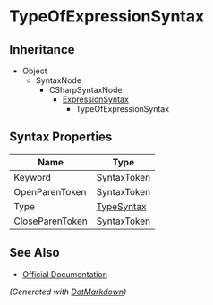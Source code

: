 # TypeOfExpressionSyntax

## Inheritance

* Object
  * SyntaxNode
    * CSharpSyntaxNode
      * [ExpressionSyntax](ExpressionSyntax.md)
        * TypeOfExpressionSyntax

## Syntax Properties

| Name            | Type                        |
| --------------- | --------------------------- |
| Keyword         | SyntaxToken                 |
| OpenParenToken  | SyntaxToken                 |
| Type            | [TypeSyntax](TypeSyntax.md) |
| CloseParenToken | SyntaxToken                 |

## See Also

* [Official Documentation](https://docs.microsoft.com/en-us/dotnet/api/microsoft.codeanalysis.csharp.syntax.typeofexpressionsyntax)


*\(Generated with [DotMarkdown](http://github.com/JosefPihrt/DotMarkdown)\)*